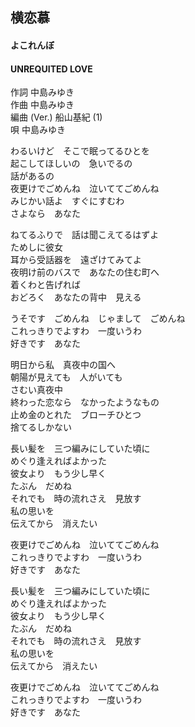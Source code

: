 ## 横恋慕
#### よこれんぼ
#### UNREQUITED LOVE

作詞       中島みゆき  
作曲       中島みゆき  
編曲 (Ver.)  船山基紀 (1)  
唄       中島みゆき  


わるいけど　そこで眠ってるひとを   
起こしてほしいの　急いでるの   
話があるの   
夜更けでごめんね　泣いててごめんね   
みじかい話よ　すぐにすむわ   
さよなら　あなた   
   
ねてるふりで　話は聞こえてるはずよ   
ためしに彼女   
耳から受話器を　遠ざけてみてよ   
夜明け前のバスで　あなたの住む町へ   
着くわと告げれば   
おどろく　あなたの背中　見える   
   
うそです　ごめんね　じゃまして　ごめんね   
これっきりでよすわ　一度いうわ   
好きです　あなた   
   
明日から私　真夜中の国へ   
朝陽が見えても　人がいても   
さむい真夜中   
終わった恋なら　なかったようなもの   
止め金のとれた　ブローチひとつ   
捨てるしかない   
   
長い髪を　三つ編みにしていた頃に   
めぐり逢えればよかった   
彼女より　もう少し早く   
たぶん　だめね   
それでも　時の流れさえ　見放す   
私の思いを   
伝えてから　消えたい   
   
夜更けでごめんね　泣いててごめんね   
これっきりでよすわ　一度いうわ   
好きです　あなた   
   
長い髪を　三つ編みにしていた頃に   
めぐり逢えればよかった   
彼女より　もう少し早く   
たぶん　だめね   
それでも　時の流れさえ　見放す   
私の思いを   
伝えてから　消えたい   
   
夜更けでごめんね　泣いててごめんね   
これっきりでよすわ　一度いうわ   
好きです　あなた   